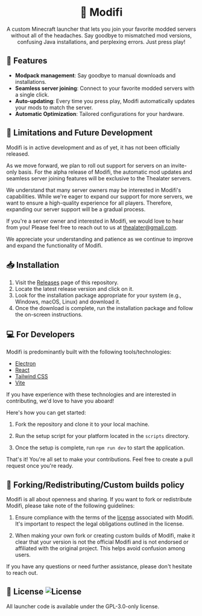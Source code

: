 
<p align="center">
<picture>
  <source media="(prefers-color-scheme: dark)" srcset="/your_dark_logo_path.svg">
  <source media="(prefers-color-scheme: light)" srcset="/your_light_logo_path.svg">
  <h1 align="center">🧩 Modifi</h1>
</picture>
</p>

<p align="center">
  A custom Minecraft launcher that lets you join your favorite modded servers without all of the headaches. Say goodbye to mismatched mod versions, confusing Java installations, and perplexing errors. Just press play!
</p>

## 🔧 Features

-  **Modpack management**: Say goodbye to manual downloads and installations.
-  **Seamless server joining**: Connect to your favorite modded servers with a single click.
- **Auto-updating**: Every time you press play, Modifi automatically updates your mods to match the server. 
-  **Automatic Optimization**: Tailored configurations for your hardware.

## 🚧 Limitations and Future Development

Modifi is in active development and as of yet, it has not been officially released.

As we move forward, we plan to roll out support for servers on an invite-only basis. For the alpha release of Modifi, the automatic mod updates and seamless server joining features will be exclusive to the Thealater servers.

We understand that many server owners may be interested in Modifi's capabilities. While we're eager to expand our support for more servers, we want to ensure a high-quality experience for all players. Therefore, expanding our server support will be a gradual process.

If you're a server owner and interested in Modifi, we would love to hear from you! Please feel free to reach out to us at [thealater@gmail.com](mailto:thealater@gmail.com). 

We appreciate your understanding and patience as we continue to improve and expand the functionality of Modifi.

## 📥 Installation

1. Visit the [Releases](https://github.com/your-username/your-repository/releases) page of this repository. 
2. Locate the latest release version and click on it. 
3.  Look for the installation package appropriate for your system (e.g., Windows, macOS, Linux) and download it. 
4. Once the download is complete, run the installation package and follow the on-screen instructions.

## 💻 For Developers

Modifi is predominantly built with the following tools/technologies:
- [Electron](https://www.electronjs.org/)
- [React](https://reactjs.org/)
- [Tailwind CSS](https://tailwindcss.com/)
- [Vite](https://vitejs.dev/)

If you have experience with these technologies and are interested in contributing, we'd love to have you aboard!

Here's how you can get started:
1. Fork the repository and clone it to your local machine.

2. Run the setup script for your platform located in the `scripts` directory. 

3. Once the setup is complete, run `npm run dev` to start the application.

  

That's it! You're all set to make your contributions. Feel free to create a pull request once you're ready.

## 🔀 Forking/Redistributing/Custom builds policy

Modifi is all about openness and sharing. If you want to fork or redistribute Modifi, please take note of the following guidelines:

1. Ensure compliance with the terms of the [license](LICENSE) associated with Modifi. It's important to respect the legal obligations outlined in the license.

2. When making your own fork or creating custom builds of Modifi, make it clear that your version is not the official Modifi and is not endorsed or affiliated with the original project. This helps avoid confusion among users.

If you have any questions or need further assistance, please don't hesitate to reach out.

## 📄 License ![License](https://img.shields.io/github/license/thealater/modifi?label=License&logo=gnu&color=C4282D)
All launcher code is available under the GPL-3.0-only license.
